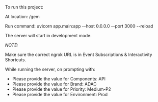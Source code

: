 
To run this project:

At location: /gem

Run command: uvicorn app.main:app --host 0.0.0.0 --port 3000 --reload

The server will start in development mode.


*NOTE:*

Make sure the correct ngrok URL is in Event Subscriptions & Interactivity Shortcuts.

While running the server, on prompting with:

* Please provide the value for Components: API
* Please provide the value for Brand: ADAC
* Please provide the value for Priority: Medium-P2
* Please provide the value for Environment: Prod
